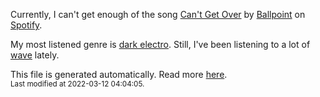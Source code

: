 
  Currently, I can't get enough of the song <a href="https://open.spotify.com/track/3AOuCGmHeXBRNDHGOszqj4">Can't Get Over</a> by <a href="https://open.spotify.com/artist/5vbgY6zVUKz1haJv618QvC">Ballpoint</a> on <a href="https://open.spotify.com/user/9qz2xtkur2fengfsdcq8dd907?si=kq2SVrUkSNe0z1NJjpt7kg">Spotify</a>.

  My most listened genre is <a href="https://duckduckgo.com/?q=dark electro music">dark electro</a>.
  Still, I've been listening to a lot of <a href="https://duckduckgo.com/?q=wave music">wave</a> lately.

  This file is generated automatically. Read more <a href="https://github.com/CodeF0x/CodeF0x/blob/master/IMPORTANT.md">here</a>.
  <br>
  <sub>Last modified at 2022-03-12 04:04:05.</sub>
  